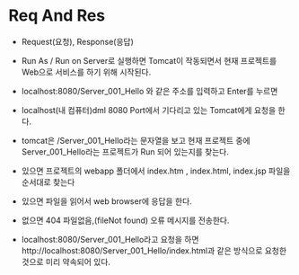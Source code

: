 # Req And Res
* Request(요청), Response(응답)
* Run As / Run on Server로 실행하면
	Tomcat이 작동되면서 현재 프로젝트를 Web으로 서비스를 하기 위해 시작된다.
* localhost:8080/Server_001_Hello 와 같은 주소를 입력하고
	Enter를 누르면
* localhost(내 컴퓨터)dml 8080 Port에서 기다리고 있는 Tomcat에게 요청을 한다.

* tomcat은 /Server_001_Hello라는 문자열을 보고 현재 프로젝트 중에 Server_001_Hello라는 프로젝트가 Run 되어 있는지를 찾는다.

* 있으면 프로젝트의 webapp 폴더에서 index.htm , index.html, index.jsp 파일을 순서대로 찾는다
* 있으면 파일을 읽어서 web browser에 응답을 한다.
* 없으면 404 파일없음,(fileNot found) 오류 메시지를 전송한다.

* localhost:8080/Server_001_Hello라고 요청을 하면 http://localhost:8080/Server_001_Hello/index.html과 같은 방식으로 요청한 것으로 미리 약속되어 있다.













